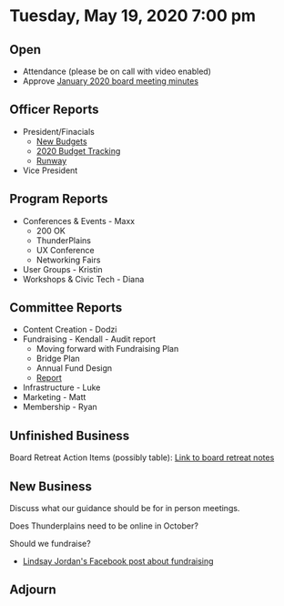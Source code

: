 # Tuesday, May 19, 2020 7:00 pm

## Open

- Attendance (please be on call with video enabled)
- Approve [January 2020 board meeting minutes](https://github.com/techlahoma/board_meetings/blob/master/2020/01_january_minutes.md)

## Officer Reports

- President/Finacials
  - [New Budgets](https://docs.google.com/spreadsheets/d/1NgAvuGxFSfb76F_y2eXPzNShjrD6bIv7DzNp_e3c1rQ/edit?usp=sharing)
  - [2020 Budget Tracking](https://docs.google.com/spreadsheets/d/10KlK1Yb6_Gp2sAZvnNZ5tbD08TMlkY_XINKqSM74CLo/edit?usp=sharing)
  - [Runway](https://docs.google.com/spreadsheets/d/1KJwYtzZFRyrqAQlxPbul3t5pmGXcjS-y4NlijMAU0Lk/edit?usp=sharing)
- Vice President

## Program Reports

- Conferences & Events - Maxx
  - 200 OK
  - ThunderPlains
  - UX Conference
  - Networking Fairs
- User Groups - Kristin
- Workshops & Civic Tech - Diana

## Committee Reports

- Content Creation - Dodzi
- Fundraising - Kendall - Audit report
  - Moving forward with Fundraising Plan
  - Bridge Plan
  - Annual Fund Design
  - [Report](https://github.com/techlahoma/board_meetings/blob/master/2020/assets/Techlahoma%20Fundraising%20Readiness%20Assessment%20Combined%20Report.pdf)
- Infrastructure - Luke
- Marketing - Matt
- Membership - Ryan

## Unfinished Business

Board Retreat Action Items (possibly table):
[Link to board retreat notes](https://docs.google.com/document/d/1TeeipFHbYwD6iJZ6vT2G7VaAnpDQ1C50DU8IhPW4_84/edit?usp=sharing)

## New Business

Discuss what our guidance should be for in person meetings.

Does Thunderplains need to be online in October?

Should we fundraise?
 - [Lindsay Jordan's Facebook post about fundraising](https://www.facebook.com/lindsay.goblejordan/videos/10102580579550258/?__xts__[0]=68.ARANgrpLbvT7VQG5Iiwpo_71P0O5q7cYkTzvb-Qf-mARaK68PQ0JdTRaemEKSsmE_OenUbrIkvuS6Auqy4kH1lM20PgoY6DnucrEFt-cMDjicf0mppyNcjq6djgMr9wqX0yirb9JBl0aTPUUSdx__xZLuO6RhODnJISY4myaqm1BEOXCJdMiYLLRLxYVX_qApcdeUTM3KYVz-ZhEozgqauS10IA&__tn__=-R)

## Adjourn
